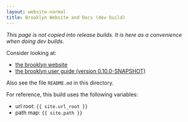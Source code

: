 ```yaml
---
layout: website-normal
title: Brooklyn Website and Docs (dev build)
---
```


<i>This page is not copied into release builds. It is here as a convenience when doing dev builds.</i>

Consider looking at:

* <a href="{{ site.path.website }}/">the brooklyn website</a>
* <a href="{{ site.path.guide }}/">the brooklyn user guide (version 0.10.0-SNAPSHOT) <!-- BROOKLYN_VERSION --></a>

Also see the file <code>README.md</code> in this directory.

For reference, this build uses the following variables:

* url root:  `{{ site.url_root }}`
* path map: `{{ site.path }}`

